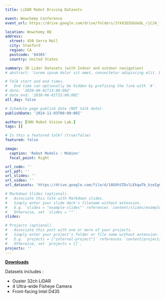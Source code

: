 ```yaml
---
title: LiDAR Robot Driving Datasets

event: Wowchemy Conference
event_url: https://drive.google.com/drive/folders/1YXX3QZUGUeOL_rjC24_f65PC6gNsTqAR?usp=sharing

location: Wowchemy HQ
address:
  street: 450 Serra Mall
  city: Stanford
  region: CA
  postcode: '94305'
  country: United States

summary: 3D Lidar Datasets (with Indoor and outdoor navigation)
# abstract: 'Lorem ipsum dolor sit amet, consectetur adipiscing elit. Duis posuere tellusac convallis placerat. Proin tincidunt magna sed ex sollicitudin condimentum. Sed ac faucibus dolor, scelerisque sollicitudin nisi. Cras purus urna, suscipit quis sapien eu, pulvinar tempor diam.'

# Talk start and end times.
#   End time can optionally be hidden by prefixing the line with `#`.
# date: '2030-06-01T13:00:00Z'
# date_end: '2030-06-01T15:00:00Z'
all_day: false

# Schedule page publish date (NOT talk date).
publishDate: '2024-11-03T00:00:00Z'

authors: [SNU Robot Vision Lab.]
tags: []

# Is this a featured talk? (true/false)
featured: false

image:
  caption: 'Robot Models : Mobinn'
  focal_point: Right

url_code: ''
url_pdf: ''
url_slides: ''
url_video: ''
url_datasets: 'https://drive.google.com/file/d/18OXhSTDvlLEkqwTb_kzeIgGNr2d8XP9l/view?usp=share_link'

# Markdown Slides (optional).
#   Associate this talk with Markdown slides.
#   Simply enter your slide deck's filename without extension.
#   E.g. `slides = "example-slides"` references `content/slides/example-slides.md`.
#   Otherwise, set `slides = ""`.
slides:

# Projects (optional).
#   Associate this post with one or more of your projects.
#   Simply enter your project's folder or file name without extension.
#   E.g. `projects = ["internal-project"]` references `content/project/deep-learning/index.md`.
#   Otherwise, set `projects = []`.
projects: ''
---
```

[**Downloads**](https://rvlsnu.synology.me:1402/sharing/qJreP3Hl2)  

Datasets includes : 
- Ouster 32ch LiDAR
- 4 Ultra-wide Fisheye Camera
- Front-facing Intel D435

